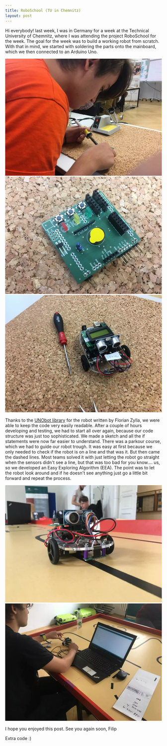 ```yaml
---
title: RoboSchool (TU in Chemnitz)
layout: post
---
```


Hi everybody!
last week, I was in Germany for a week at the Technical University of Chemnitz, where I was attending the project RoboSchool for the week. The goal for the week was to build a working robot from scratch. With that in mind, we started with soldering the parts onto the mainboard, which we then connected to an Arduino Uno. 


![image](/img/martin.webp)
![image](/img/soldered_desk.webp)
![image](/img/robot.webp)


Thanks to the [UNObot library](https://github.com/tuc-roboschool/UNObot) for the robot written by Florian Zylla, we were able to keep the code very easily readable. After a couple of hours developing and testing, we had to start all over again, because our code structure was just too sophisticated. We made a sketch and all the if statements were now far easier to understand. There was a parkour course, which we had to guide our robot trough. It was easy at first because we only needed to check if the robot is on a line and that was it. But then came the dashed lines. Most teams solved it with just letting the robot go straight when the sensors didn't see a line, but that was too bad for you know.... us, so we developed an Easy Exploring Algorithm (EEA). The point was to let the robot look around and if he doesn't see anything just go a little bit forward and repeat the process.


![image](/img/robot_on_line.webp)
![image](/img/martin_coding.webp)

I hope you enjoyed this post. See you again soon,
Filip


Extra code :)
<script src="https://gist.github.com/filiptronicek/eedffddc9f21584490f461c5c634b31b.js"></script>